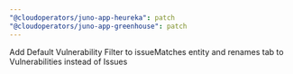 ```yaml
---
"@cloudoperators/juno-app-heureka": patch
"@cloudoperators/juno-app-greenhouse": patch
---
```


Add Default Vulnerability Filter to issueMatches entity and renames tab to Vulnerabilities instead of Issues
